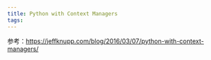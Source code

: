 ```yaml
---
title: Python with Context Managers
tags:
---
```



参考：https://jeffknupp.com/blog/2016/03/07/python-with-context-managers/


